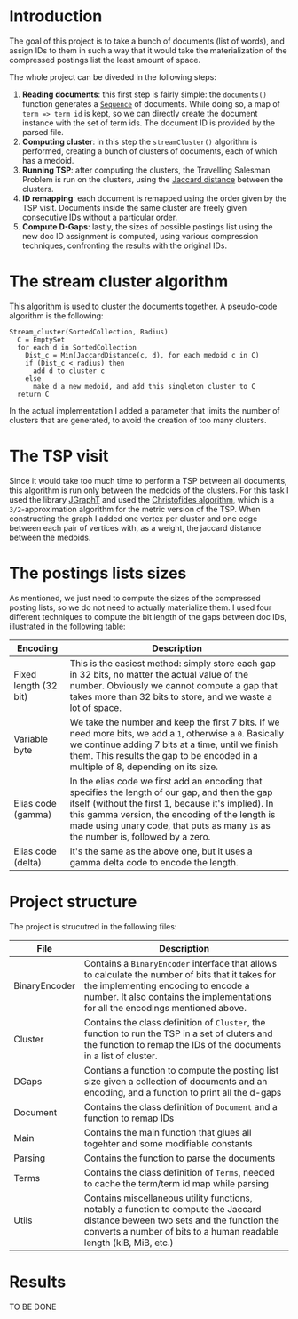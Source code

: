 # Introduction
The goal of this project is to take a bunch of documents (list of words), and assign IDs to them in such a way that it would take the materialization of the compressed postings list the least amount of space.

The whole project can be diveded in the following steps:
1. **Reading documents**: this first step is fairly simple: the `documents()` function generates a [`Sequence`](https://kotlinlang.org/api/latest/jvm/stdlib/kotlin.sequences/-sequence) of documents. While doing so, a map of `term => term id` is kept, so we can directly create the document instance with the set of term ids. The document ID is provided by the parsed file.
2. **Computing cluster**: in this step the `streamCluster()` algorithm is performed, creating a bunch of clusters of documents, each of which has a medoid.
3. **Running TSP**: after computing the clusters, the Travelling Salesman Problem is run on the clusters, using the [Jaccard distance](https://en.wikipedia.org/wiki/Jaccard_index) between the clusters.
4. **ID remapping**: each document is remapped using the order given by the TSP visit. Documents inside the same cluster are freely given consecutive IDs without a particular order.
5. **Compute D-Gaps**: lastly, the sizes of possible postings list using the new doc ID assignment is computed, using various compression techniques, confronting the results with the original IDs.

# The stream cluster algorithm
This algorithm is used to cluster the documents together. A pseudo-code algorithm is the following:
```
Stream_cluster(SortedCollection, Radius)
  C = EmptySet
  for each d in SortedCollection
    Dist_c = Min(JaccardDistance(c, d), for each medoid c in C)
    if (Dist_c < radius) then
      add d to cluster c  
    else
      make d a new medoid, and add this singleton cluster to C
  return C
```

In the actual implementation I added a parameter that limits the number of clusters that are generated, to avoid the creation of too many clusters.

# The TSP visit
Since it would take too much time to perform a TSP between all documents, this algorithm is run only between the medoids of the clusters. For this task I used the library [JGraphT](https://jgrapht.org) and used the [Christofides algorithm](https://en.wikipedia.org/wiki/Christofides_algorithm), which is a `3/2`-approximation algorithm for the metric version of the TSP. When constructing the graph I added one vertex per cluster and one edge between each pair of vertices with, as a weight, the jaccard distance between the medoids.

# The postings lists sizes
As mentioned, we just need to compute the sizes of the compressed posting lists, so we do not need to actually materialize them. I used four different techniques to compute the bit length of the gaps between doc IDs, illustrated in the following table:

| Encoding  | Description |
| ------------- | ------------- |
| Fixed length (32 bit)  | This is the easiest method: simply store each gap in 32 bits, no matter the actual value of the number. Obviously we cannot compute a gap that takes more than 32 bits to store, and we waste a lot of space.  |
| Variable byte | We take the number and keep the first 7 bits. If we need more bits, we add a `1`, otherwise a `0`. Basically we continue adding 7 bits at a time, until we finish them. This results the gap to be encoded in a multiple of 8, depending on its size. |
| Elias code (gamma) | In the elias code we first add an encoding that specifies the length of our gap, and then the gap itself (without the first 1, because it's implied). In this gamma version, the encoding of the length is made using unary code, that puts as many `1`s as the number is, followed by a zero. |
| Elias code (delta) | It's the same as the above one, but it uses a gamma delta code to encode the length. |

# Project structure
The project is strucutred in the following files:

| File  | Description |
| ------------- | ------------- |
| BinaryEncoder | Contains a `BinaryEncoder` interface that allows to calculate the number of bits that it takes for the implementing encoding to encode a number. It also contains the implementations for all the encodings mentioned above. |
| Cluster | Contains the class definition of `Cluster`, the function to run the TSP in a set of cluters and the function to remap the IDs of the documents in a list of cluster. |
| DGaps | Contians a function to compute the posting list size given a collection of documents and an encoding, and a function to print all the d-gaps |
| Document | Contains the class definition of `Document` and a function to remap IDs |
| Main | Contains the main function that glues all togehter and some modifiable constants |
| Parsing | Contains the function to parse the documents |
| Terms | Contains the class definition of `Terms`, needed to cache the term/term id map while parsing |
| Utils | Contains miscellaneous utility functions, notably a function to compute the Jaccard distance beween two sets and the function the converts a number of bits to a human readable length (kiB, MiB, etc.) |

# Results
TO BE DONE
